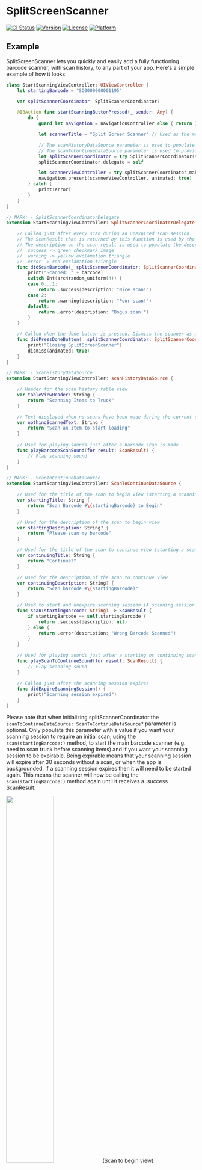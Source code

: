 # SplitScreenScanner

[![CI Status](http://img.shields.io/travis/10d656fb252a6769bbb7c085a1a2012bc5a98ebe/SplitScreenScanner.svg?style=flat)](https://travis-ci.org/10d656fb252a6769bbb7c085a1a2012bc5a98ebe/SplitScreenScanner)
[![Version](https://img.shields.io/cocoapods/v/SplitScreenScanner.svg?style=flat)](http://cocoapods.org/pods/SplitScreenScanner)
[![License](https://img.shields.io/cocoapods/l/SplitScreenScanner.svg?style=flat)](http://cocoapods.org/pods/SplitScreenScanner)
[![Platform](https://img.shields.io/cocoapods/p/SplitScreenScanner.svg?style=flat)](http://cocoapods.org/pods/SplitScreenScanner)

## Example

SplitScreenScanner lets you quickly and easily add a fully functioning barcode scanner, with scan history, to any part of your app. Here's a simple example of how it looks:

```swift
class StartScanningViewController: UIViewController {
    let startingBarcode = "SO0000000001195"

    var splitScannerCoordinator: SplitScannerCoordinator?

    @IBAction func startScanningButtonPressed(_ sender: Any) {
        do {
            guard let navigation = navigationController else { return }

            let scannerTitle = "Split Screen Scanner" // Used as the main navigation title for the scanner

            // The scanHistoryDataSource parameter is used to populate the scan history TableView with some needed text values (e.g. the TableView's header)
            // The scanToContinueDataSource parameter is used to provide the scan to begin and scan to continue views with necessary functionality and text values (e.g. function for scanning the starting barcode, title for scan to begin view, etc...)
            let splitScannerCoordinator = try SplitScannerCoordinator(scannerTitle: scannerTitle, scanHistoryDataSource: self, scanToContinueDataSource: self)
            splitScannerCoordinator.delegate = self

            let scannerViewController = try splitScannerCoordinator.makeRootViewController()
            navigation.present(scannerViewController, animated: true)
        } catch {
            print(error)
        }
    }
}

// MARK: - SplitScannerCoordinatorDelegate
extension StartScanningViewController: SplitScannerCoordinatorDelegate {

    // Called just after every scan during an unexpired scan session.
    // The ScanResult that is returned by this function is used by the scanner to populate the values of the scan history cells
    // The description on the scan result is used to populate the descrition on the cell, but the value of the ScanResult itself is used to determine which image is used on the cell:
    // .success -> green checkmark image
    // .warning -> yellow exclamation triangle
    // .error -> red exclamation triangle
    func didScanBarcode(_ splitScannerCoordinator: SplitScannerCoordinator, barcode: String) -> ScanResult {
        print("Scanned: " + barcode)
        switch Int(arc4random_uniform(4)) {
        case 0...1:
            return .success(description: "Nice scan!")
        case 2:
            return .warning(description: "Poor scan!")
        default:
            return .error(description: "Bogus scan!")
        }
    }

    // Called when the done button is pressed. Dismiss the scanner as appropriate.
    func didPressDoneButton(_ splitScannerCoordinator: SplitScannerCoordinator) {
        print("Closing SplitScreenScanner")
        dismiss(animated: true)
    }
}

// MARK: - ScanHistoryDataSource
extension StartScanningViewController: scanHistoryDataSource {

    // Header for the scan history table view
    var tableViewHeader: String {
        return "Scanning Items to Truck"
    }

    // Text displayed when no scans have been made during the current scanning session
    var nothingScannedText: String {
        return "Scan an item to start loading"
    }
    
    // Used for playing sounds just after a barcode scan is made
    func playBarcodeScanSound(for result: ScanResult) {
        // Play scanning sound
    }
}

// MARK: - ScanToContinueDataSource
extension StartScanningViewController: ScanToContinueDataSource {

    // Used for the title of the scan to begin view (starting a scanning session for the first time)
    var startingTitle: String {
        return "Scan Barcode #\(startingBarcode) to Begin"
    }

    // Used for the description of the scan to begin view
    var startingDescription: String? {
        return "Please scan my barcode"
    }

    // Used for the title of the scan to continue view (starting a scanning session after the first one has expired)
    var continuingTitle: String {
        return "Continue?"
    }

    // Used for the description of the scan to continue view
    var continuingDescription: String? {
        return "Scan barcode #\(startingBarcode)"
    }

    // Used to start and unexpire scanning session (A scanning session will not start until this function returns .success)
    func scan(startingBarcode: String) -> ScanResult {
        if startingBarcode == self.startingBarcode {
            return .success(description: nil)
        } else {
            return .error(description: "Wrong Barcode Scanned")
        }
    }
    
    // Used for playing sounds just after a starting or continuing scan is made
    func playScanToContinueSound(for result: ScanResult) {
        // Play scanning sound
    }
    
    // Called just after the scanning session expires
    func didExpireScanningSession() {
        print("Scanning session expired")
    }
}
```

Please note that when initializing splitScannerCoordinator the `scanToContinueDataSource: ScanToContinueDataSource?` parameter is optional. Only populate this parameter with a value if you want your scanning session to require an initial scan, using the `scan(startingBarcode:)` method, to start the main barcode scanner (e.g. need to scan truck before scanning items) and if you want your scanning session to be expirable. Being expirable means that your scanning session will expire after 30 seconds without a scan, or when the app is backgrounded. If a scanning session expires then it will need to be started again. This means the scanner will now be calling the `scan(startingBarcode:)` method again until it receives a .success ScanResult.

<img src="Screenshots/scan_to_begin.png" height="50%" width="50%">
(Scan to begin view)

If you want your users to jump straight into an unexpirable scanning session, then simply just use nil for the `scanToContinueDataSource` parameter:

```swift
splitScannerCoordinator = try SplitScannerCoordinator(navigation: navigation, scannerTitle: scannerTitle, scanHistoryDataSource: self, scanToContinueDataSource: nil)
```

<img src="Screenshots/scan_history_no_scans.png" height="50%" width="50%">
(Empty scan history view)

To temporarily disable the scanner, call `splitScannerCoordinator.blockScanner(withMessage: barcode)`. While the scanner is disabled, it will display the message passed to `blockScanner(withMessage:)` (in this case, `barcode`) instead of the camera. To re-enable the scanner, call `splitScannerCoordinator.unblockScanner()`.

<img src="Screenshots/blocked_scanner.png" height="50%" width="50%">
(Blocked scanner view)

## Requirements

- iOS 11.0+
- Swift 4.1+

## Installation

SplitScreenScanner is available through [CocoaPods](http://cocoapods.org). To install
it, simply add the following line to your Podfile:

```ruby
pod 'SplitScreenScanner', git: 'https://github.com/clutter/SplitScreenScanner'
```

## Author

Sean Machen, sean.machen@clutter.com

## License

SplitScreenScanner is available under the MIT license. See the LICENSE file for more info.
